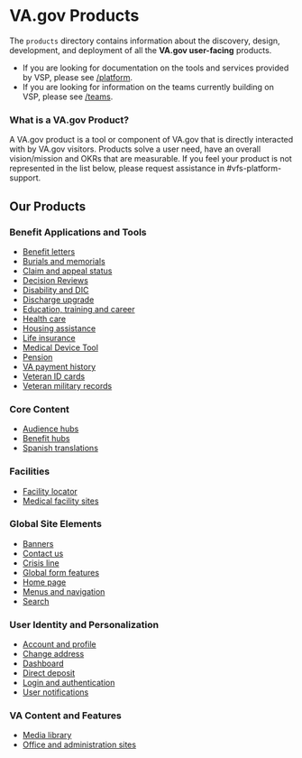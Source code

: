 # VA.gov Products
The `products` directory contains information about the discovery, design, development, and deployment of all the **VA.gov user-facing** products. 

- If you are looking for documentation on the tools and services provided by VSP, please see [/platform](../platform/README.md).
- If you are looking for information on the teams currently building on VSP, please see [/teams](../teams/README.md). 

### What is a VA.gov Product?
A VA.gov product is a tool or component of VA.gov that is directly interacted with by VA.gov visitors.  Products solve a user need, have an overall vision/mission and OKRs that are measurable.  If you feel your product is not represented in the list below, please request assistance in #vfs-platform-support. 


## Our Products

### Benefit Applications and Tools
- [Benefit letters](https://github.com/department-of-veterans-affairs/va.gov-team/tree/master/products/benefit-letters)
- [Burials and memorials](https://github.com/department-of-veterans-affairs/va.gov-team/tree/master/products/burials-memorials)
- [Claim and appeal status](https://github.com/department-of-veterans-affairs/va.gov-team/tree/master/products/claim-appeal-status)
- [Decision Reviews](https://github.com/department-of-veterans-affairs/va.gov-team/tree/master/products/decision-reviews)
- [Disability and DIC](https://github.com/department-of-veterans-affairs/va.gov-team/tree/master/products/disability)
- [Discharge upgrade](https://github.com/department-of-veterans-affairs/va.gov-team/tree/master/products/discharge-upgrade)
- [Education, training and career](https://github.com/department-of-veterans-affairs/va.gov-team/tree/master/products/education-careers)
- [Health care](https://github.com/department-of-veterans-affairs/va.gov-team/tree/master/products/health-care)
- [Housing assistance](https://github.com/department-of-veterans-affairs/va.gov-team/tree/master/products/housing)
- [Life insurance](https://github.com/department-of-veterans-affairs/va.gov-team/tree/master/products/life-insurance)
- [Medical Device Tool](https://github.com/department-of-veterans-affairs/va.gov-team/tree/master/products/medical-device-tool)
- [Pension](https://github.com/department-of-veterans-affairs/va.gov-team/tree/master/products/pension)
- [VA payment history]()
- [Veteran ID cards](https://github.com/department-of-veterans-affairs/va.gov-team/tree/master/products/veteran-id-cards)
- [Veteran military records](https://github.com/department-of-veterans-affairs/va.gov-team/tree/master/products/veteran-military-records)

### Core Content
- [Audience hubs](https://github.com/department-of-veterans-affairs/va.gov-team/tree/master/products/content/audience-hubs)
- [Benefit hubs](https://github.com/department-of-veterans-affairs/va.gov-team/tree/master/products/content/benefit-hubs)
- [Spanish translations](https://github.com/department-of-veterans-affairs/va.gov-team/tree/master/products/content/spanish-translation)

### Facilities
- [Facility locator](https://github.com/department-of-veterans-affairs/va.gov-team/tree/master/products/facilities/facility-locator)
- [Medical facility sites](https://github.com/department-of-veterans-affairs/va.gov-team/tree/master/products/facilities/medical-centers)

### Global Site Elements
- [Banners](https://github.com/department-of-veterans-affairs/va.gov-team/tree/master/products/global/banners)
- [Contact us](https://github.com/department-of-veterans-affairs/va.gov-team/tree/master/products/global/contact-us)
- [Crisis line](https://github.com/department-of-veterans-affairs/va.gov-team/tree/master/products/global/crisis-line)
- [Global form features](https://github.com/department-of-veterans-affairs/va.gov-team/tree/master/products/global/global-form-features)
- [Home page](https://github.com/department-of-veterans-affairs/va.gov-team/tree/master/products/global/home-page)
- [Menus and navigation](https://github.com/department-of-veterans-affairs/va.gov-team/tree/master/products/global/menus-navigation)
- [Search](https://github.com/department-of-veterans-affairs/va.gov-team/tree/master/products/global/search)

### User Identity and Personalization
- [Account and profile](https://github.com/department-of-veterans-affairs/va.gov-team/tree/master/products/identity-personalization/account-profile)
- [Change address](https://github.com/department-of-veterans-affairs/va.gov-team/tree/master/products/identity-personalization/profile/contact-information)
- [Dashboard](https://github.com/department-of-veterans-affairs/va.gov-team/tree/master/products/identity-personalization/dashboard)
- [Direct deposit](https://github.com/department-of-veterans-affairs/va.gov-team/tree/master/products/identity-personalization/direct-deposit)
- [Login and authentication](https://github.com/department-of-veterans-affairs/va.gov-team/tree/master/products/identity-personalization/login)
- [User notifications](https://github.com/department-of-veterans-affairs/va.gov-team/tree/master/products/identity-personalization/notifications)

### VA Content and Features
- [Media library](https://github.com/department-of-veterans-affairs/va.gov-team/tree/master/products/media-library)
- [Office and administration sites](https://github.com/department-of-veterans-affairs/va.gov-team/tree/master/products/office-administration)

